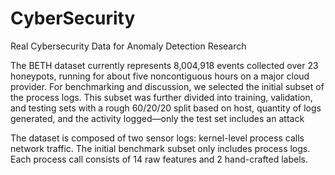 # CyberSecurity
Real Cybersecurity Data for Anomaly Detection Research


The BETH dataset currently represents 8,004,918 events collected over 23 honeypots, running for about five noncontiguous hours on a major cloud provider. For benchmarking and discussion, we selected the initial subset of the process logs. This subset was further divided into training, validation, and testing sets with a rough 60/20/20 split based on host, quantity of logs generated, and the activity logged—only the test set includes an attack

The dataset is composed of two sensor logs: kernel-level process calls network traffic. The initial benchmark subset only includes process logs. Each process call consists of 14 raw features and 2 hand-crafted labels.
